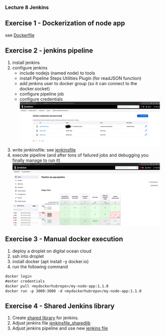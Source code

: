### Lecture 8 Jenkins

## Exercise 1 - Dockerization of node app
see [Dockerfile](Dockerfile)

## Exercise 2 - jenkins pipeline
1. install jenkins
2. configure jenkins
    * include nodejs (named node) to tools
    * install Pipeline Steps Utilities Plugin (for readJSON function)
    * add jenkins user to docker group (so it can connect to the docker.socket)
    * configure pipeline job
    * configure credentials
    ![jenkins credentials](img/jenkins_credentials.png)
3. write jenkinsfile:
see [jenkinsfile](jenkinsfile)
4. execute pipeline (and after tons of failured jobs and debugging you finally manage to run it)
![jenkins jobs stats](img/jenkins_job_run_statistics.png)


## Exercise 3 - Manual docker execution
1. deploy a droplet on digital ocean cloud
2. ssh into droplet
3. install docker (apt install -y docker.io)
4. run the following command
```
docker login
#enter credentials
docker pull <mydockerhubrepo>/my-node-app:1.1.0
docker run -p 3000:3000 -d <mydockerhubrepo>/my-node-app:1.1.0
```

## Exercise 4 - Shared Jenkins library
1. Create [shared library](https://github.com/jkrisch/devops-bootcamp-lecture-8-shared-lib) for jenkins.
2. Adjust jenkins file [jenkinsfile_sharedlib](./jenkinsfile_sharedlib)
3. Adjust jenkins pipeline and use new [jenkins file](./jenkinsfile_sharedlib)
